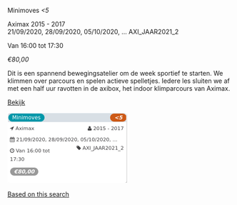 Minimoves *<5*

Aximax 2015 - 2017  
21/09/2020, 28/09/2020, 05/10/2020, ... AXI\_JAAR2021\_2  

Van 16:00 tot 17:30

*€80,00*

  

Dit is een spannend bewegingsatelier om de week sportief te starten. We klimmen over parcours en spelen actieve spelletjes. Iedere les sluiten we af met een half uur ravotten in de axibox, het indoor klimparcours van Aximax.

[Bekijk](https://tickets.vgc.be/activity/subscribe/AXI_JAAR2021_2)

![](51857.png)

[Based on this search](https://tickets.vgc.be/activity/index?&vrijeplaatsen=1&Age%5B%5D=3%2C4&entity=152&Period%5B%5D=347)